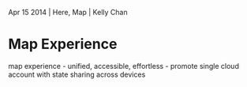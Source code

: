 Apr 15 2014 | Here, Map | Kelly Chan
# Map Experience

map experience - unified, accessible, effortless - promote single cloud account with state sharing across devices
